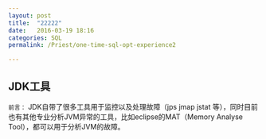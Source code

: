 ```yaml
---
layout: post
title:  "22222"
date:   2016-03-19 18:16
categories: SQL
permalink: /Priest/one-time-sql-opt-experience2

---
```




<h2>JDK工具</h2>
 
`前言：` JDK自带了很多工具用于监控以及处理故障（jps jmap jstat 等），同时目前也有其他专业分析JVM异常的工具，比如eclipse的MAT（Memory Analyse Tool），都可以用于分析JVM的故障。


